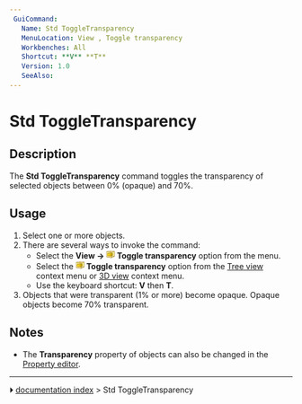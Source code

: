 ```yaml
---
 GuiCommand:
   Name: Std ToggleTransparency
   MenuLocation: View , Toggle transparency
   Workbenches: All
   Shortcut: **V** **T**
   Version: 1.0
   SeeAlso: 
---
```


# Std ToggleTransparency

## Description

The **Std ToggleTransparency** command toggles the transparency of selected objects between 0% (opaque) and 70%.

## Usage

1.  Select one or more objects.
2.  There are several ways to invoke the command:
    -   Select the **View → <img src="images/Std_ToggleTransparency.svg" width=16px> Toggle transparency** option from the menu.
    -   Select the **<img src="images/Std_ToggleTransparency.svg" width=16px> Toggle transparency** option from the [Tree view](Tree_view.md) context menu or [3D view](3D_view.md) context menu.
    -   Use the keyboard shortcut: **V** then **T**.
3.  Objects that were transparent (1% or more) become opaque. Opaque objects become 70% transparent.

## Notes

-   The **Transparency** property of objects can also be changed in the [Property editor](Property_editor.md).



---
⏵ [documentation index](../README.md) > Std ToggleTransparency

